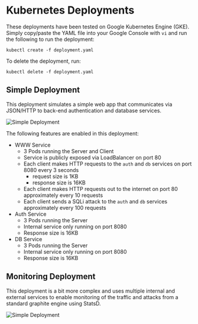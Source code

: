 # Kubernetes Deployments

These deployments have been tested on Google Kubernetes Engine (GKE). Simply copy/paste the YAML file into your Google Console with `vi` and run the following to run the deployment:

```
kubectl create -f deployment.yaml
```

To  delete the deployment, run:

```
kubectl delete -f deployment.yaml
```

## Simple Deployment

This deployment simulates a simple web app that communicates via JSON/HTTP to back-end authentication and database services.

![Simple Deployment](https://github.com/kellyjonbrazil/microsim/blob/master/k8s_deployments/images/simple.png)

The following features are enabled in this deployment:

- WWW Service
    - 3 Pods running the Server and Client
    - Service is publicly exposed via LoadBalancer on port 80
    - Each client makes HTTP requests to the `auth` and `db` services on port 8080 every 3 seconds
        - request size is 1KB
        - response size is 16KB
    - Each client makes HTTP requests out to the internet on port 80 approximately every 10 requests
    - Each client sends a SQLi attack to the `auth` and `db` services approximately every 100 requests
- Auth Service
    - 3 Pods running the Server
    - Internal service only running on port 8080
    - Response size is 16KB
- DB Service
    - 3 Pods running the Server
    - Internal service only running on port 8080
    - Response size is 16KB

## Monitoring Deployment

This deployment is a bit more complex and uses multiple internal and external services to enable monitoring of the traffic and attacks from a standard graphite engine using StatsD.

![Simple Deployment](https://github.com/kellyjonbrazil/microsim/blob/master/k8s_deployments/images/simple.png)
